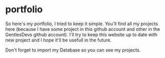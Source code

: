 ﻿# portfolio

So here's my portfolio, I tried to keep it simple. You'll find all my projects here (because I have some project in this github account and other in the GentlesDevs github account).
I'll try to keep this website up to date with new project and I hope it'll be usefull in the future.

Don't forget to import my Database so you can see my projects.
